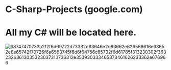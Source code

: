 # C-Sharp-Projects (google.com)
# All my C# will be located here.
![68747470733a2f2f6d69722d73332d63646e2d63662e626568616e63652e6e65742f70726f6a6563745f6d6f64756c65732f6d61785f313230302f36323263613035323037313736312e353930333465373461626233362e676966](https://user-images.githubusercontent.com/111245151/236244282-09e2629c-d3ad-4757-ad31-f03ab92e7639.gif)
